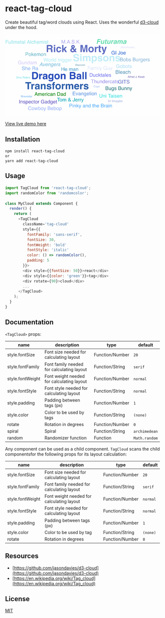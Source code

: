 # react-tag-cloud
Create beautiful tag/word clouds using React. Uses the wonderful [d3-cloud](https://github.com/jasondavies/d3-cloud) under the hood.

![react-tag-cloud-image](./react-tag-cloud.gif)


[View live demo here](https://github.com/jasondavies/d3-cloud)


## Installation

	npm install react-tag-cloud
	or
	yarn add react-tag-cloud

## Usage

```js
import TagCloud from 'react-tag-cloud';
import randomColor from 'randomcolor';

class MyCloud extends Component {
  render() {
    return (
      <TagCloud 
        className='tag-cloud'
        style={{
          fontFamily: 'sans-serif',
          fontSize: 30,
          fontWeight: 'bold'
          fontStyle: 'italic'
          color: () => randomColor(),
          padding: 5
        }}>
        <div style={{fontSize: 50}}>react</div>
        <div style={{color: 'green'}}>tag</div>
        <div rotate={90}>cloud</div>
        ...
      </TagCloud>
    );
  }
}
```

## Documentation

`<TagCloud>` props:

name | description | type | default
-----|-------------|------|---------
style.fontSize | Font size needed for calculating layout | Function/Number | `20`
style.fontFamily | Font family needed for calculating layout | Function/String | `serif`
style.fontWeight | Font weight needed for calculating layout | Function/Number | `normal`
style.fontStyle | Font style needed for calculating layout | Function/String | `normal`
style.padding | Padding between tags (px) | Function/Number | `1`
style.color | Color to be used by tags | Function/String | `(none)`
rotate | Rotation in degrees | Function/Number | `0`
spiral | Spiral | Function/String | `archimedean`
random | Randomizer function | Function | `Math.random`

Any component can be used as a child component. `TagCloud` scans the child componentsfor the following props for its layout calculation:

name | description | type | default
-----|-------------|------|---------
style.fontSize | Font size needed for calculating layout | Function/Number | `20`
style.fontFamily | Font family needed for calculating layout | Function/String | `serif`
style.fontWeight | Font weight needed for calculating layout | Function/Number | `normal`
style.fontStyle | Font style needed for calculating layout | Function/String | `normal`
style.padding | Padding between tags (px) | Function/Number | `1`
style.color | Color to be used by tag | Function/String | `(none)`
rotate | Rotation in degrees | Function/Number | `0`



## Resources

- [https://github.com/jasondavies/d3-cloud](https://github.com/jasondavies/d3-cloud)
- [https://en.wikipedia.org/wiki/Tag_cloud](https://en.wikipedia.org/wiki/Tag_cloud)

## License

[MIT](./LICENSE.txt)
